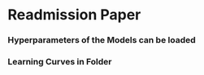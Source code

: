 # Readmission Paper

### Hyperparameters of the Models can be loaded

### Learning Curves in Folder

